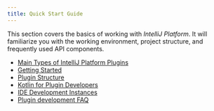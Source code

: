 ```yaml
---
title: Quick Start Guide
---
```

<!-- Copyright 2000-2020 JetBrains s.r.o. and other contributors. Use of this source code is governed by the Apache 2.0 license that can be found in the LICENSE file. -->

This section covers the basics of working with *IntelliJ Platform*.
It will familiarize you with the working environment, project structure, and frequently used API components.

* [Main Types of IntelliJ Platform Plugins](basics/types_of_plugins.md)
* [Getting Started](basics/getting_started.md)
* [Plugin Structure](basics/plugin_structure.md)
* [Kotlin for Plugin Developers](/tutorials/kotlin.md)
* [IDE Development Instances](basics/ide_development_instance.md)
* [Plugin development FAQ](basics/faq.md)

